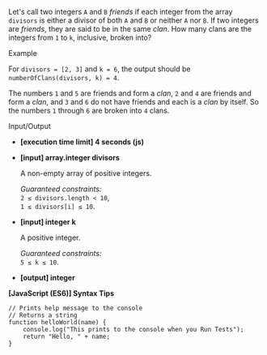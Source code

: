 Let's call two integers `A` and `B` _friends_ if each integer from the array
`divisors` is either a divisor of both `A` and `B` or neither `A` nor `B`. If
two integers are _friends_, they are said to be in the same _clan_. How many
clans are the integers from `1` to `k`, inclusive, broken into?

Example

For `divisors = [2, 3]` and `k = 6`, the output should be  
`numberOfClans(divisors, k) = 4`.

The numbers `1` and `5` are friends and form a _clan_, `2` and `4` are friends
and form a _clan_, and `3` and `6` do not have friends and each is a _clan_ by
itself. So the numbers `1` through `6` are broken into `4` clans.

Input/Output

- **\[execution time limit\] 4 seconds (js)**

- **\[input\] array.integer divisors**

  A non-empty array of positive integers.

  _Guaranteed constraints:_  
  `2 ≤ divisors.length < 10`,  
  `1 ≤ divisors[i] ≤ 10`.

- **\[input\] integer k**

  A positive integer.

  _Guaranteed constraints:_  
  `5 ≤ k ≤ 10`.

- **\[output\] integer**

**\[JavaScript (ES6)\] Syntax Tips**

    // Prints help message to the console
    // Returns a string
    function helloWorld(name) {
        console.log("This prints to the console when you Run Tests");
        return "Hello, " + name;
    }
